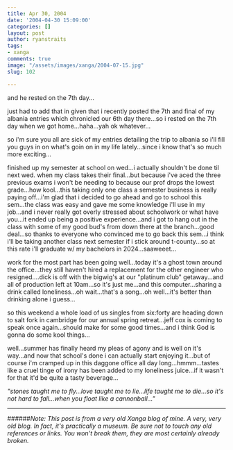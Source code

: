 ```yaml
---
title: Apr 30, 2004
date: '2004-04-30 15:09:00'
categories: []
layout: post
author: ryanstraits
tags:
- xanga
comments: true
image: "/assets/images/xanga/2004-07-15.jpg"
slug: 102

---
```

and he rested on the 7th day...

<!-- break -->

just had to add that in given that i recently posted the 7th and final of my albania entries which chronicled our 6th day there...so i rested on the 7th day when we got home...haha...yah ok whatever...

so i'm sure you all are sick of my entries detailing the trip to albania so i'll fill you guys in on what's goin on in my life lately...since i know that's so much more exciting...

finished up my semester at school on wed...i actually shouldn't be done til next wed. when my class takes their final...but because i've aced the three previous exams i won't be needing to because our prof drops the lowest grade...how kool...this taking only one class a semester business is really paying off...i'm glad that i decided to go ahead and go to school this sem...the class was easy and gave me some knowledge i'll use in my job...and i never really got overly stressed about schoolwork or what have you...it ended up being a positive experience...and i got to hang out in the class with some of my good bud's from down there at the branch...good deal...so thanks to everyone who convinced me to go back this sem...i think i'll be taking another class next semester if i stick around t-county...so at this rate i'll graduate w/ my bachelors in 2024...saaweeet...

work for the most part has been going well...today it's a ghost town around the office...they still haven't hired a replacement for the other engineer who resigned....dick is off with the bigwig's at our "platinum club" getaway...and all of production left at 10am...so it's just me...and this computer...sharing a drink called loneliness...oh wait...that's a song...oh well...it's better than drinking alone i guess...

so this weekend a whole load of us singles from six:forty are heading down to salt fork in cambridge for our annual spring retreat...jeff cox is coming to speak once again...should make for some good times...and i think God is gonna do some kool things...

well...summer has finally heard my pleas of agony and is well on it's way...and now that school's done i can actually start enjoying it...but of course i'm cramped up in this daggone office all day long...hmmm...tastes like a cruel tinge of irony has been added to my loneliness juice...if it wasn't for that it'd be quite a tasty beverage...

<em>"stones taught me to fly...love taught me to lie...life taught me to die...so it's not hard to fall...when you float like a cannonball..."</em>

---

######*Note: This post is from a very old Xanga blog of mine. A very, very old blog. In fact, it's practically a museum. Be sure not to touch any old references or links. You won't break them, they are most certainly already broken.*